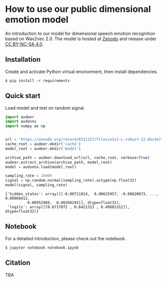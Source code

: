 # How to use our public dimensional emotion model

An introduction to our model for 
dimensional speech emotion recognition 
based on Wav2vec 2.0.
The model is hosted at 
[Zenodo](https://zenodo.org/record/6221127)
and release under
[CC BY-NC-SA 4.0](https://creativecommons.org/licenses/by-nc-sa/4.0/).

## Installation

Create and activate Python virtual environment, then install dependencies.

```
$ pip install -r requirements
```

## Quick start

Load model and test on random signal.

```python
import audeer
import audonnx
import numpy as np


url = 'https://zenodo.org/record/6221127/files/w2v2-L-robust-12.6bc4a7fd-1.1.0.zip'
cache_root = audeer.mkdir('cache')
model_root = audeer.mkdir('model')

archive_path = audeer.download_url(url, cache_root, verbose=True)
audeer.extract_archive(archive_path, model_root)
model = audonnx.load(model_root)

sampling_rate = 16000
signal = np.random.normal(sampling_rate).astype(np.float32)
model(signal, sampling_rate)
```
```
{'hidden_states': array([[-0.00711814,  0.00615957, -0.00820673, ...,  0.00666412,
          0.00952989,  0.00269193]], dtype=float32),
 'logits': array([[0.6717072 , 0.6421313 , 0.49881312]], dtype=float32)}
```

## Notebook

For a detailed introduction, please check out the notebook.

```
$ jupyter notebook notebook.ipynb 
```

## Citation

TBA
